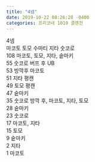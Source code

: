 ```yaml
---
title: "4넴"
date: 2019-10-22 08:26:28 -0400
categories: 프리코네 1019 클랜전
---
```



4넴  
마코토 토모 수마티 지타 숫코로	  
108	마코토, 토모, 지타, 숱마키  
55	숫코로 버프 후 UB    
53	방깍후 마코토  
51	지타 평캔  
49	토모 평캔  
47	숱마키  
35	숫코로 방깍 후, 마코토, 지타, 토모  
28	숱마키  
23	숫코로  
17	마코토, 지타  
15	토모  
9	숱마키  
2	지타  
1	마코토  
